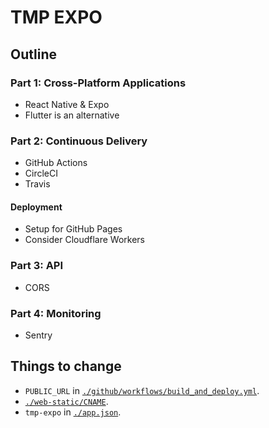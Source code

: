 # TMP EXPO

## Outline

### Part 1: Cross-Platform Applications

- React Native & Expo
- Flutter is an alternative

### Part 2: Continuous Delivery

- GitHub Actions
- CircleCI
- Travis

#### Deployment

- Setup for GitHub Pages
- Consider Cloudflare Workers

### Part 3: API

- CORS

### Part 4: Monitoring

- Sentry

## Things to change

- `PUBLIC_URL` in [`./github/workflows/build_and_deploy.yml`](./github/workflows/build_and_deploy.yml).
- [`./web-static/CNAME`](./web-static/CNAME).
- `tmp-expo` in [`./app.json`](./app.json).
